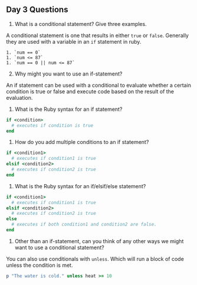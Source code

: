## Day 3 Questions

1. What is a conditional statement? Give three examples.  

  A conditional statement is one that results in either `true` or `false`. Generally they are used with a variable in an `if` statement in ruby.  

    1. `num == 0`  
    1. `num <= 87`  
    1. `num == 0 || num <= 87`  


2. Why might you want to use an if-statement?  

  An if statement can be used with a conditional to evaluate whether a certain condition is true or false and execute code based on the result of the evaluation.

1. What is the Ruby syntax for an if statement?  

  ```ruby
  if <condition>
    # executes if condition is true
  end
  ```

1. How do you add multiple conditions to an if statement?  

  ```Ruby
  if <condition1>
    # executes if condition1 is true
  elsif <condition2>
    # executes if condition2 is true
  end
  ```

1. What is the Ruby syntax for an if/elsif/else statement?  

  ```Ruby
  if <condition1>
    # executes if condition1 is true
  elsif <condition2>
    # executes if condition2 is true
  else
    # executes if both condition1 and condition2 are false.
  end
  ```

1. Other than an if-statement, can you think of any other ways we might want to use a conditional statement?  

  You can also use conditionals with `unless`. Which will run a block of code unless the condition is met.  

  ```ruby
  p "The water is cold." unless heat >= 10
  ```
